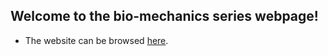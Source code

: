 ## Welcome to the bio-mechanics series webpage!


* The website can be browsed [here](https://polemecanique.github.io/biomechanics_seminar/).

